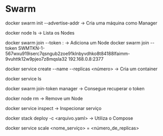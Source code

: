 # Swarm

docker swarm init --advertise-addr <ip> -> Cria uma máquina como Manager

docker node ls -> Lista os Nodes

docker swarm join --token <TOKEN> <IP>:<PORTA> -> Adiciona um Node
docker swarm join --token SWMTKN-1-567wxu919iserc7qsngub2zoe91klnbyvdhko8t84188lfaimm-9vuhttk12w9pjeo7z8mqsla32 192.168.0.8:2377

docker service create --name <nome> --replicas <número> <imagem> -> Cria um container

docker service ls

docker swarm join-token manager -> Consegue recuperar o token

docker node rm <id> -> Remove um Node

docker service inspect <id> -> Inspecionar serviço

docker stack deploy -c <arquivo.yaml> <nome> -> Utiliza o Compose

docker service scale <nome_serviço> = <número_de_replicas>